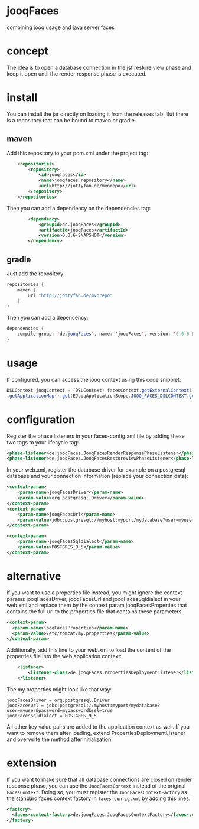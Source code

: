 # jooqFaces
combining jooq usage and java server faces

# concept
The idea is to open a database connection in the jsf restore view phase and keep it open until the render response phase is executed.

# install
You can install the jar directly on loading it from the releases tab. But there is a repository that can be bound to maven or gradle.

## maven
Add this repository to your pom.xml under the project tag:
````xml
	<repositories>
		<repository>
			<id>jooqfaces</id>
			<name>jooqfaces repository</name>
			<url>http://jottyfan.de/mvnrepo</url>
		</repository>
	</repositories>
````
Then you can add a dependency on the dependencies tag:
````xml
		<dependency>
			<groupId>de.jooqFaces</groupId>
			<artifactId>jooqFaces</artifactId>
			<version>0.0.6-SNAPSHOT</version>
		</dependency>
````
## gradle
Just add the repository:
````java
repositories {
    maven {
        url "http://jottyfan.de/mvnrepo"
    }
}
````
Then you can add a depencency:
````java
dependencies {
    compile group: 'de.jooqFaces', name: 'jooqFaces', version: '0.0.6-SNAPSHOT'
}
````

# usage
If configured, you can access the jooq context using this code snipplet:
````java
DSLContext jooqContext = (DSLContext) facesContext.getExternalContext()
.getApplicationMap().get(EJooqApplicationScope.JOOQ_FACES_DSLCONTEXT.get());
````

# configuration
Register the phase listeners in your faces-config.xml file by adding these two tags to your lifecycle tag:

````xml
<phase-listener>de.jooqFaces.JooqFacesRenderResponsePhaseListener</phase-listener>
<phase-listener>de.jooqFaces.JooqFacesRestoreViewPhaseListener</phase-listener>
````
In your web.xml, register the database driver for example on a postgresql database and your connection information (replace your connection data):

````xml
<context-param>
	<param-name>jooqFacesDriver</param-name>
	<param-value>org.postgresql.Driver</param-value>
</context-param>
<context-param>
	<param-name>jooqFacesUrl</param-name>
	<param-value>jdbc:postgresql://myhost:myport/mydatabase?user=myuser&amp;password=mypassword&amp;ssl=true</param-value>
</context-param>

<context-param>
	<param-name>jooqFacesSqldialect</param-name>
	<param-value>POSTGRES_9_5</param-value>
</context-param>
````
# alternative
If you want to use a properties file instead, you might ignore the context params jooqFacesDriver, jooqFacesUrl and jooqFacesSqldialect in your web.xml and replace them by the context param jooqFacesProperties that contains the full url to the properties file that contains these parameters:

````xml
<context-param>
  <param-name>jooqFacesProperties</param-name>
  <param-value>/etc/tomcat/my.properties</param-value>
</context-param>
````
Additionally, add this line to your web.xml to load the content of the properties file into the web application context:
````xml
	<listener>
		<listener-class>de.jooqFaces.PropertiesDeploymentListener</listener-class>
	</listener>
````
The my.properties might look like that way:
````
jooqFacesDriver = org.postgresql.Driver
jooqFacesUrl = jdbc:postgresql://myhost:myport/mydatabase?user=myuser&password=mypassword&ssl=true
jooqFacesSqldialect = POSTGRES_9_5
````
All other key value pairs are added to the application context as well. If you want to remove them after loading, extend PropertiesDeploymentListener and overwrite the method afterInitialization.

# extension
If you want to make sure that all database connections are closed on render response phase, you can use the `JooqFacesContext` instead of the original `FacesContext`. Doing so, you must register the `JooqFacesContextFactory` as the standard faces context factory in `faces-config.xml` by adding this lines:
````xml
<factory>
  <faces-context-factory>de.jooqFaces.JooqFacesContextFactory</faces-context-factory>
</factory>
````

